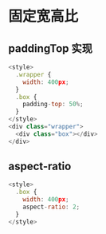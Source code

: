 # 固定宽高比
## paddingTop 实现
``` Javascript 
<style>
  .wrapper {
    width: 400px;
  }
  .box {
    padding-top: 50%;
  }
</style>
<div class="wrapper">
  <div class="box"></div>
</div>
```
## aspect-ratio
``` Javascript 
<style>
  .box {
    width: 400px;
    aspect-ratio: 2;
  }
</style>
```